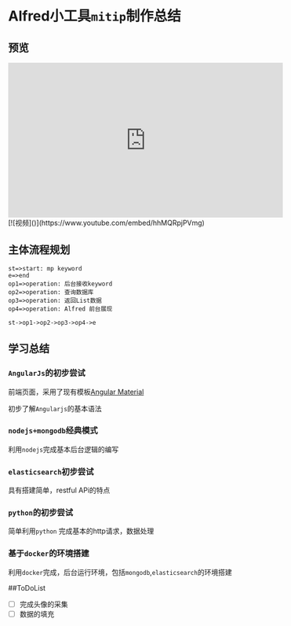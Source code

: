 # Alfred小工具`mitip`制作总结
## 预览
<iframe width="560" height="315" src="https://www.youtube.com/embed/hhMQRpjPVmg" frameborder="0" allowfullscreen></iframe>
[![视频]()](https://www.youtube.com/embed/hhMQRpjPVmg)

## 主体流程规划
```flow
st=>start: mp keyword
e=>end
op1=>operation: 后台接收keyword
op2=>operation: 查询数据库
op3=>operation: 返回List数据
op4=>operation: Alfred 前台展现

st->op1->op2->op3->op4->e

```

## 学习总结

### `AngularJs`的初步尝试

前端页面，采用了现有模板[Angular Material](https://material.angularjs.org/latest/#/)

初步了解`Angularjs`的基本语法

### `nodejs+mongodb`经典模式

利用`nodejs`完成基本后台逻辑的编写

### `elasticsearch`初步尝试

具有搭建简单，restful APi的特点

### `python`的初步尝试
简单利用`python` 完成基本的http请求，数据处理

### 基于`docker`的环境搭建

利用`docker`完成，后台运行环境，包括`mongodb`,`elasticsearch`的环境搭建

##ToDoList

- [ ] 完成头像的采集
- [ ] 数据的填充
